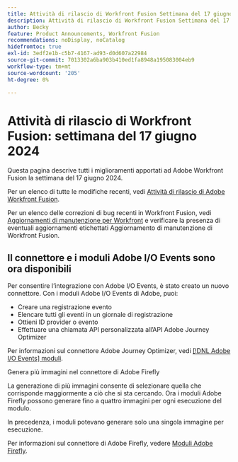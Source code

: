 ```yaml
---
title: Attività di rilascio di Workfront Fusion Settimana del 17 giugno 2024
description: Attività di rilascio di Workfront Fusion Settimana del 17 giugno 2024
author: Becky
feature: Product Announcements, Workfront Fusion
recommendations: noDisplay, noCatalog
hidefromtoc: true
exl-id: 3edf2e1b-c5b7-4167-ad93-d0d607a22984
source-git-commit: 7013302a6ba903b410ed1fa8948a195083004eb9
workflow-type: tm+mt
source-wordcount: '205'
ht-degree: 0%

---
```


# Attività di rilascio di Workfront Fusion: settimana del 17 giugno 2024

Questa pagina descrive tutti i miglioramenti apportati ad Adobe Workfront Fusion la settimana del 17 giugno 2024.

Per un elenco di tutte le modifiche recenti, vedi [Attività di rilascio di Adobe Workfront Fusion](../../../product-announcements/product-releases/fusion-release-activity/fusion-release-activity.md).

Per un elenco delle correzioni di bug recenti in Workfront Fusion, vedi [Aggiornamenti di manutenzione per Workfront](https://experienceleague.adobe.com/docs/workfront-known-issues/releases/current-updates.html) e verificare la presenza di eventuali aggiornamenti etichettati Aggiornamento di manutenzione di Workfront Fusion.

## Il connettore e i moduli Adobe I/O Events sono ora disponibili

Per consentire l’integrazione con Adobe I/O Events, è stato creato un nuovo connettore. Con i moduli Adobe I/O Events di Adobe, puoi:

* Creare una registrazione evento
* Elencare tutti gli eventi in un giornale di registrazione
* Ottieni ID provider o evento
* Effettuare una chiamata API personalizzata all’API Adobe Journey Optimizer

Per informazioni sul connettore Adobe Journey Optimizer, vedi [[!DNL Adobe I/O Events] moduli](/help/quicksilver/workfront-fusion/apps-and-their-modules/adobe-io-events-modules.md).

Genera più immagini nel connettore di Adobe Firefly

La generazione di più immagini consente di selezionare quella che corrisponde maggiormente a ciò che si sta cercando. Ora i moduli Adobe Firefly possono generare fino a quattro immagini per ogni esecuzione del modulo.

In precedenza, i moduli potevano generare solo una singola immagine per esecuzione.

Per informazioni sul connettore di Adobe Firefly, vedere [Moduli Adobe Firefly](/help/quicksilver/workfront-fusion/apps-and-their-modules/adobe-firefly-modules.md).
